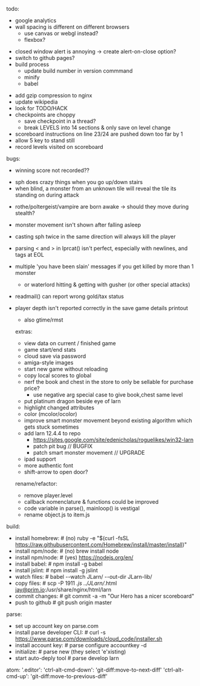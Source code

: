 todo:
- google analytics
- wall spacing is different on different browsers
  - use canvas or webgl instead?
  - flexbox?
+ closed window alert is annoying -> create alert-on-close option?
+ switch to github pages?
+ build process
  + update build number in version commmand
  + minify
  + babel
- add gzip compression to nginx
- update wikipedia
- look for TODO/HACK
- checkpoints are choppy
  - save checkpoint in a thread?
  - break LEVELS into 14 sections & only save on level change
- scoreboard instructions on line 23/24 are pushed down too far by 1
- allow 5 key to stand still
- record levels visited on scoreboard


bugs:
* winning score not recorded??
+ sph does crazy things when you go up/down stairs
+ when blind, a monster from an unknown tile will reveal the tile its standing on during attack
- rothe/poltergeist/vampire are born awake -> should they move during stealth?
- monster movement isn't shown after falling asleep
- casting sph twice in the same direction will always kill the player
- parsing < and > in lprcat() isn't perfect, especially with newlines, and tags at EOL
- multiple 'you have been slain' messages if you get killed by more than 1 monster
  - or waterlord hitting & getting with gusher (or other special attacks)
- readmail() can report wrong gold/tax status
- player depth isn't reported correctly in the save game details printout
  - also gtime/rmst


  extras:
  - view data on current / finished game 
  - game start/end stats
  - cloud save via password
  - amiga-style images
  - start new game without reloading
  - copy local scores to global
  - nerf the book and chest in the store to only be sellable for purchase price?
    - use negative arg special case to give book,chest same level
  - put platinum dragon beside eye of larn
  - highlight changed attributes
  - color (mcolor/ocolor)
  - improve smart monster movement beyond existing algorithm which gets stuck sometimes
  - add larn 12.4.4 to repo
    - https://sites.google.com/site/edenicholas/roguelikes/win32-larn
    - patch pit bug // BUGFIX
    - patch smart monster movement // UPGRADE
  - ipad support
  - more authentic font
  - shift-arrow to open door?


  rename/refactor:
  - remove player.level
  - callback nomenclature & functions could be improved
  - code variable in parse(), mainloop() is vestigal
  - rename object.js to item.js


build:
- install homebrew:  # (no) ruby -e "$(curl -fsSL https://raw.githubusercontent.com/Homebrew/install/master/install)"
- install npm/node:  # (no) brew install node
- install npm/node:  # (yes) https://nodejs.org/en/
- install babel:     # npm install -g babel
- install jslint:    # npm install -g jslint
- watch files:       # babel --watch JLarn/ --out-dir JLarn-lib/
- copy files:        # scp -P 1911 *.js ../JLarn/*.html jay@prim.io:/usr/share/nginx/html/larn
- commit changes:    # git commit -a -m "Our Hero has a nicer scoreboard"
- push to github     # git push origin master


parse:
- set up account key on parse.com
- install parse developer CLI:  # curl -s https://www.parse.com/downloads/cloud_code/installer.sh
- install account key:          # parse configure accountkey -d
- initialize:                   # parse new (they select 'e'xisting)
- start auto-deply tool         # parse develop larn


atom:
'.editor':
  'ctrl-alt-cmd-down': 'git-diff:move-to-next-diff'
  'ctrl-alt-cmd-up': 'git-diff:move-to-previous-diff'
